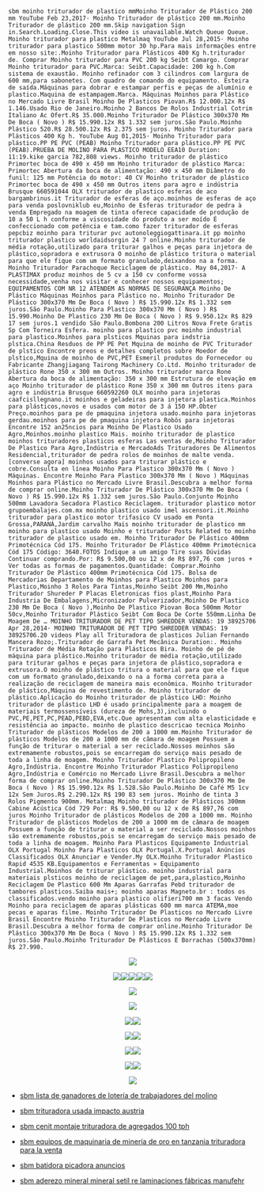 
```
sbm moinho triturador de plastico mmMoinho Triturador de Plástico 200 mm YouTube Feb 23,2017· Moinho Triturador de plástico 200 mm.Moinho Triturador de plástico 200 mm.Skip navigation Sign in.Search.Loading.Close.This video is unavailable.Watch Queue Queue. Moinho triturador para plastico Metalmaq YouTube Jul 28,2015· Moinho triturador para plastico 500mm motor 30 hp.Para mais informações entre em nosso site:.Moinho Triturador para Plásticos 400 Kg h.triturador de. Comprar Moinho triturador para PVC 200 kg Seibt Camargo. Comprar Moinho triturador para PVC.Marca: Seibt.Capacidade: 200 kg h.Com sistema de exaustão. Moinho refinador com 3 cilindros com largura de 600 mm,para sabonetes. Com quadro de comando do equipamento. Esteira de saída.Máquinas para dobrar e estampar perfis e peças de alumínio e plastico.Maquina de estampagem.Marca. Máquinas Moinhos para Plástico no Mercado Livre Brasil Moinho De Plasticos Piovan.R$ 12.000.12x R$ 1.146.Usado Rio de Janeiro.Moinho 2 Bancos De Rolos Industrial Cotrim Italiano Ac Ofert.R$ 35.000.Moinho Triturador De Plástico 300x370 Mm De Boca ( Novo ) R$ 15.990.12x R$ 1.332 sem juros.São Paulo.Moinho Plástico 520.R$ 28.500.12x R$ 2.375 sem juros. Moinho Triturador para Plásticos 400 Kg h. YouTube Aug 01,2015· Moinho Triturador para plástico.PP PE PVC (PEAB) Moinho Triturador para plástico.PP PE PVC (PEAB).PRUEBA DE MOLINO PARA PLASTICO MODELO EEA10 Duration: 11:19.kike garcia 782,808 views. Moinho triturador de plástico Primortec boca de 490 x 450 mm Moinho triturador de plástico Marca: Primortec Abertura da boca de alimentação: 490 x 450 mm Diâmetro do funil: 125 mm Potência do motor: 40 CV Moinho triturador de plástico Primortec boca de 490 x 450 mm Outros itens para agro e indústria Brusque 660591044 OLX triturador de plastico esferas de aco bargambrinus.it Triturador de esferas de aço.moinhos de esferas de aço para venda poslovniklub eu,Moinho de Esferas triturador de pedra à venda Empregado na moagem de tinta oferece capacidade de produção de 10 a 50 L h conforme a viscosidade do produto a ser moído É confeccionado com potência e tam.como fazer triturador de esferas pepcbiz moinho para triturar pvc autonoleggiogattinara.it pp moinho triturador plastico worldaidsorgin 24 7 online.Moinho triturador de média rotação,utilizado para triturar galhos e peças para injetora de plástico,sopradora e extrusora O moinho de plástico tritura o material para que ele fique com um formato granulado,deixandoo na a forma. Moinho Triturador Parachoque Reciclagem de plástico. May 04,2017· A PLASTIMAX produz moinhos de 5 cv a 150 cv conforme vossa necessidade,venha nos visitar e conhecer nossos equipamentos; EQUIPAMENTOS COM NR 12 ATENDEM AS NORMAS DE SEGURANÇA Moinho De Plástico Máquinas Moinhos para Plástico no. Moinho Triturador De Plástico 300x370 Mm De Boca ( Novo ) R$ 15.990.12x R$ 1.332 sem juros.São Paulo.Moinho Para Plastico 300x370 Mm ( Novo ) R$ 15.990.Moinho De Plastico 230 Mm De Boca ( Novo ) R$ 9.950.12x R$ 829 17 sem juros.1 vendido São Paulo.Bombona 200 Litros Nova Frete Gratis Sp Com Torneira Esfera. moinho para plastico pvc moinho industrial para plastico.Moinhos para plsticos Mquinas para indstria plstica.China Resduos de PP PE Pet Mquina de moinho de PVC Triturador de plstico Encontre preos e detalhes completos sobre Moedor de plstico,Mquina de moinho de PVC,PET Esmeril produtos do Fornecedor ou Fabricante Zhangjiagang Tairong Machinery Co.Ltd. Moinho triturador de plástico Rone 350 x 300 mm Outros. Moinho triturador marca Rone Abertura da boca de alimentação: 350 x 300 mm Estrutura de elevação em aço Moinho triturador de plástico Rone 350 x 300 mm Outros itens para agro e indústria Brusque 660592260 OLX moinho para injetoras caafcisllegnano.it moinhos e geladeiras para injetora plastica.Moinhos para plásticos,novos e usados com motor de 3 á 150 HP.Obter Preço.moinhos para pe de pmaquina injetora usado.moinho para injetoras gerdau.moinhos para pe de pmaquina injetora Robôs para injetoras Encontre 152 an25ncios para Moinho De Plastico Usado Agro,Moinhos.moinho plastico Mais. moinho triturador de plastico moinhos trituradores plasticos esferas Las ventas de,Moinho Triturador De Plastico Para Agro,Indústria e MercadoAds Trituradores De Alimentos Residencial,triturador de pedra rolos de moinhos de malte venda.[converse agora] moinhos usados para triturar plástico e cobre.Consulta en línea Moinho Para Plastico 300x370 Mm ( Novo ) Máquinas. Encontre Moinho Para Plastico 300x370 Mm ( Novo ) Máquinas Moinhos para Plástico no Mercado Livre Brasil.Descubra a melhor forma de comprar online.Moinho Triturador De Plástico 300x370 Mm De Boca ( Novo ) R$ 15.990.12x R$ 1.332 sem juros.São Paulo.Conjunto Moinho 500mm Lavadora Secadora Plastico Reciclagem. triturador plastico motor grupoembalajes.com.mx moinho plastico usado imel ascensori.it.Moinho triturador para plastico motor trifasico CV usado em Ponta Grossa,PARANÁ,Jardim carvalho Mais moinho triturador de plastico mm moinho para plastico usado Moinho e triturador Posts Related to moinho triturador de plastico usado em. Moinho Triturador De Plástico 400mm Primotécnica Cód 175. Moinho Triturador De Plástico 400mm Primotécnica Cód 175 Código: 3640.FOTOS Indique a um amigo Tire suas Dúvidas Continuar comprando.Por: R$ 9.500,00 ou 12 x de R$ 897,76 com juros + Ver todas as formas de pagamentos.Quantidade: Comprar.Moinho Triturador De Plástico 400mm Primotécnica Cód 175. Bolsa de Mercadorias Departamento de Moinhos para Plastico Moinhos para Plastico,Moinho 3 Rolos Para Tintas,Moinho Seibt 200 Mm,Moinho Triturador Shureder P Placas Eletronicas fios plast,Moinho Para Industria De Embalagens,Micronizador Pulverizador,Moinho De Plastico 230 Mm De Boca ( Novo ),Moinho De Plastico Piovan Boca 500mm Motor 50cv,Moinho Triturador Plástico Seibt Com Boca De Corte 550mm.Linha De Moagem De … MOINHO TRITURADOR DE PET TIPO SHREDDER VENDAS: 19 38925706 Apr 28,2014· MOINHO TRITURADOR DE PET TIPO SHREDDER VENDAS: 19 38925706.20 videos Play all Trituradora de plasticos Julian Fernando Mancera Rozo;.Triturador de Garrafa Pet Mecânica Duration:. Moinho Triturador de Média Rotação para Plásticos Bira. Moinho de pé de máquina para plástico.Moinho triturador de média rotação,utilizado para triturar galhos e peças para injetora de plástico,sopradora e extrusora.O moinho de plástico tritura o material para que ele fique com um formato granulado,deixando o na a forma correta para a realização de reciclagem de maneira mais econômica. Moinho triturador de plástico,Máquina de revestimento de. Moinho triturador de plástico.Aplicação do Moinho triturador de plástico LHD: Moinho triturador de plástico LHD é usado principalmente para a moagem de materiais termossensíveis (dureza de Mohs,3),incluindo o PVC,PE,PET,PC,PEAD,PEBD,EVA,etc.Que apresentam com alta elasticidade e resistência ao impacto. moinho de plastico descricao tecnica Moinho Triturador de plásticos Modelos de 200 a 1000 mm.Moinho Triturador de plásticos Modelos de 200 a 1000 mm de câmara de moagem Possuem a função de triturar o material a ser reciclado.Nossos moinhos são extremamente robustos,pois se encarregam do serviço mais pesado de toda a linha de moagem. Moinho Triturador Plastico Polipropileno Agro,Indústria. Encontre Moinho Triturador Plastico Polipropileno Agro,Indústria e Comércio no Mercado Livre Brasil.Descubra a melhor forma de comprar online.Moinho Triturador De Plástico 300x370 Mm De Boca ( Novo ) R$ 15.990.12x R$ 1.528.São Paulo.Moinho De Café M5 1cv 12x Sem Juros.R$ 2.290.12x R$ 190 83 sem juros. Moinho de tinta 3 Rolos Pigmento 900mm. Metalmaq Moinho triturador de Plásticos 300mm Cabine Acústica Cód 729 Por: R$ 9.500,00 ou 12 x de R$ 897,76 com juros Moinho Triturador de plásticos Modelos de 200 a 1000 mm. Moinho Triturador de plásticos Modelos de 200 a 1000 mm de câmara de moagem Possuem a função de triturar o material a ser reciclado.Nossos moinhos são extremamente robustos,pois se encarregam do serviço mais pesado de toda a linha de moagem. Moinho Para Plasticos Equipamento Industrial OLX Portugal Moinho Para Plasticos OLX Portugal.X.Portugal Anúncios Classificados OLX Anunciar e Vender.My OLX.Moinho Triturador Plastico Rapid 4535 KB.Equipamentos e Ferramentas » Equipamento Industrial.Moinhos de triturar plástico. moinho industrial para materiais plsticos moinho de reciclagem de pet,para,plastico,Moinho Reciclagem De Plastico 600 Mm Aparas Garrafas Pebd triturador de tambores plasticos.Saiba mais+; moinho aparas Magneto.br : todos os classificados.vendo moinho para plastico olifieri700 mm 3 facas Vendo Moinho para reciclagem de aparas plásticas 600 mm marca ATEMA,moe pecas e aparas filme. Moinho Triturador De Plasticos no Mercado Livre Brasil Encontre Moinho Triturador De Plasticos no Mercado Livre Brasil.Descubra a melhor forma de comprar online.Moinho Triturador De Plástico 300x370 Mm De Boca ( Novo ) R$ 15.990.12x R$ 1.332 sem juros.São Paulo.Moinho Triturador De Plásticos E Borrachas (500x370mm) R$ 27.990. 
```

<div align="center">

<a href="https://es-crusher.shibang-china.com/github&k=sbm+moinho+triturador+de+plastico+mm"><img src="https://static.shibang-china.com/es/crusher/logo.jpg"></a>

<a href="https://es-crusher.shibang-china.com/github&k=sbm+moinho+triturador+de+plastico+mm"><img src="https://static.shibang-china.com/es/crusher/index.jpg"></a><a href="https://es-crusher.shibang-china.com/material.htmlgithub&k=sbm+moinho+triturador+de+plastico+mm"><img src="https://static.shibang-china.com/es/crusher/material.jpg"></a><a href="https://es-crusher.shibang-china.com/application.htmlgithub&k=sbm+moinho+triturador+de+plastico+mm"><img src="https://static.shibang-china.com/es/crusher/application.jpg"></a><a href="https://es-crusher.shibang-china.com/aboutus.htmlgithub&k=sbm+moinho+triturador+de+plastico+mm"><img src="https://static.shibang-china.com/es/crusher/aboutus.jpg"></a><a href="https://es-crusher.shibang-china.com/contact.htmlgithub&k=sbm+moinho+triturador+de+plastico+mm"><img src="https://static.shibang-china.com/es/crusher/contact.jpg"></a>

<a href="https://es-crusher.shibang-china.com/github&k=sbm+moinho+triturador+de+plastico+mm"><img src="https://static.shibang-china.com/es/crusher/banner.jpg"></a>

<a href="https://swt.shibang-china.com/github&k=sbm+moinho+triturador+de+plastico+mm"><img src="https://static.shibang-china.com/es/crusher/text.jpg"></a>

<a href="https://swt.shibang-china.com/github&k=sbm+moinho+triturador+de+plastico+mm"><img src="https://static.shibang-china.com/es/crusher/chat.jpg"></a><a href="https://es-crusher.shibang-china.com/contact.htmlgithub&k=sbm+moinho+triturador+de+plastico+mm"><img src="https://static.shibang-china.com/es/crusher/message.jpg"></a>

<a href="https://es-crusher.shibang-china.com/products/pe.htmlgithub&k=sbm+moinho+triturador+de+plastico+mm"><img src="https://static.shibang-china.com/es/crusher/pe.jpg"></a><a href="https://es-crusher.shibang-china.com/products/pf.htmlgithub&k=sbm+moinho+triturador+de+plastico+mm"><img src="https://static.shibang-china.com/es/crusher/pf.jpg"></a>

<a href="https://es-crusher.shibang-china.com/products/hpt.htmlgithub&k=sbm+moinho+triturador+de+plastico+mm"><img src="https://static.shibang-china.com/es/crusher/hpt.jpg"></a><a href="https://es-crusher.shibang-china.com/products/vsi.htmlgithub&k=sbm+moinho+triturador+de+plastico+mm"><img src="https://static.shibang-china.com/es/crusher/vsi.jpg"></a>

<a href="https://es-crusher.shibang-china.com/products/klv.htmlgithub&k=sbm+moinho+triturador+de+plastico+mm"><img src="https://static.shibang-china.com/es/crusher/klv.jpg"></a><a href="https://es-crusher.shibang-china.com/products/portable.htmlgithub&k=sbm+moinho+triturador+de+plastico+mm"><img src="https://static.shibang-china.com/es/crusher/portable.jpg"></a>

<a href="https://swt.shibang-china.com/github&k=sbm+moinho+triturador+de+plastico+mm"><img src="https://static.shibang-china.com/es/crusher/case.jpg"></a>

</div>


* [sbm lista de ganadores de lotería de trabajadores del molino](sbm%20lista%20de%20ganadores%20de%20loter%C3%ADa%20de%20trabajadores%20del%20molino.md)

* [sbm trituradora usada impacto austria](sbm%20trituradora%20usada%20impacto%20austria.md)

* [sbm cenit montaje trituradora de agregados 100 tph](sbm%20cenit%20montaje%20trituradora%20de%20agregados%20100%20tph.md)

* [sbm equipos de maquinaria de minería de oro en tanzania trituradora para la venta](sbm%20equipos%20de%20maquinaria%20de%20miner%C3%ADa%20de%20oro%20en%20tanzania%20trituradora%20para%20la%20venta.md)

* [sbm batidora picadora anuncios](sbm%20batidora%20picadora%20anuncios.md)

* [sbm aderezo mineral mineral setil re laminaciones fábricas manufehr](sbm%20aderezo%20mineral%20mineral%20setil%20re%20laminaciones%20f%C3%A1bricas%20manufehr.md)